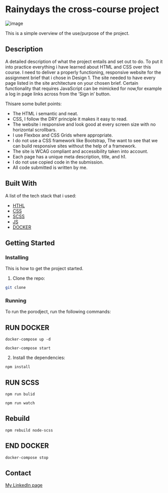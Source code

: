 # Rainydays the cross-course project

![image](https://sharp-fermi-318929.netlify.app/media/RainyDays_Logo.png)

This is a simple overview of the use/purpose of the project.

## Description

A detailed description of what the project entails and set out to do.
To put it into practice everything i have learned about HTML and CSS over this course.
I need to deliver a properly functioning, responsive website for the assignment brief that i chose in Design 1.
The site needed to have every page listed in the site architecture on your chosen brief. 
Certain functionality that requires JavaScript can be mimicked for now,for example a log in page links across from the ‘Sign in’ button.

Thisare some bullet points:

- The HTML i semantic and neat.
- CSS, I follow the DRY principle it makes it easy to read.
- The website i responsive and look good at every screen size with no horizontal scrollbars. 
- I use Flexbox and CSS Grids where appropriate. 
- I do not use a CSS framework like Bootstrap, The want to see that we can build responsive sites without the help of a framework.
- The site is WCAG compliant and accessibility taken into account.
- Each page has a unique meta description, title, and h1.
- I do not use copied code in the submission. 
- All code submitted is written by me. 

## Built With

A list of the tech stack that i used:

- [HTHL](https://developer.mozilla.org/en-US/docs/Web/HTML)
- [CSS](https://developer.mozilla.org/en-US/docs/Web/CSS)
- [SCSS](https://sass-lang.com/guide)
- [JS](https://developer.mozilla.org/en-US/docs/Web/JavaScript)
- [DOCKER](https://docs.docker.com/get-started/)

## Getting Started

### Installing

This is how to get the project started.

1. Clone the repo:

```bash
git clone 
```
### Running

To run the porodject, run the following commands:

## RUN DOCKER
```
docker-compose up -d
```
```
docker-compose start
```

2. Install the dependencies:

```
npm install
```


## RUN SCSS

```
npm run bulid
```
```
npm run watch
```

## Rebuild
```
npm rebuild node-scss
```
## END DOCKER
> 
```
docker-compose stop
```

## Contact

[My LinkedIn page]()
